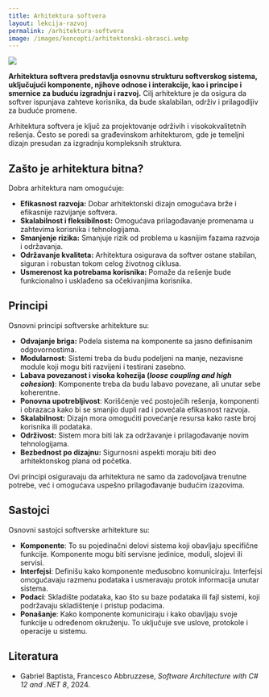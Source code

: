 ```yaml
---
title: Arhitektura softvera
layout: lekcija-razvoj
permalink: /arhitektura-softvera
image: /images/koncepti/arhitektonski-obrasci.webp
---
```


![]({{page.image}})

**Arhitektura softvera predstavlja osnovnu strukturu softverskog sistema, uključujući komponente, njihove odnose i interakcije, kao i principe i smernice za buduću izgradnju i razvoj.** Cilj arhitekture je da osigura da softver ispunjava zahteve korisnika, da bude skalabilan, održiv i prilagodljiv za buduće promene.

Arhitektura softvera je ključ za projektovanje održivih i visokokvalitetnih rešenja. Često se poredi sa građevinskom arhitekturom, gde je temeljni dizajn presudan za izgradnju kompleksnih struktura.

## Zašto je arhitektura bitna?

Dobra arhitektura nam omogućuje:

- **Efikasnost razvoja:** Dobar arhitektonski dizajn omogućava brže i efikasnije razvijanje softvera.
- **Skalabilnost i fleksibilnost:** Omogućava prilagođavanje promenama u zahtevima korisnika i tehnologijama.
- **Smanjenje rizika:** Smanjuje rizik od problema u kasnijim fazama razvoja i održavanja.
- **Održavanje kvaliteta:** Arhitektura osigurava da softver ostane stabilan, siguran i robustan tokom celog životnog ciklusa.
- **Usmerenost ka potrebama korisnika:** Pomaže da rešenje bude funkcionalno i usklađeno sa očekivanjima korisnika.

## Principi

Osnovni principi softverske arhitekture su:

- **Odvajanje briga:** Podela sistema na komponente sa jasno definisanim odgovornostima.
- **Modularnost**: Sistemi treba da budu podeljeni na manje, nezavisne module koji mogu biti razvijeni i testirani zasebno.
- **Labava povezanost i visoka kohezija (*loose coupling and high cohesion*)**: Komponente treba da budu labavo povezane, ali unutar sebe koherentne.
- **Ponovna upotrebljivost**: Korišćenje već postojećih rešenja, komponenti i obrazaca kako bi se smanjio dupli rad i povećala efikasnost razvoja.
- **Skalabilnost:** Dizajn mora omogućiti povećanje resursa kako raste broj korisnika ili podataka.
- **Održivost:** Sistem mora biti lak za održavanje i prilagođavanje novim tehnologijama.
- **Bezbednost po dizajnu:** Sigurnosni aspekti moraju biti deo arhitektonskog plana od početka.

Ovi principi osiguravaju da arhitektura ne samo da zadovoljava trenutne potrebe, već i omogućava uspešno prilagođavanje budućim izazovima.

## Sastojci

Osnovni sastojci softverske arhitekture su:

- **Komponente**: To su pojedinačni delovi sistema koji obavljaju specifične funkcije. Komponente mogu biti servisne jedinice, moduli, slojevi ili servisi.
- **Interfejsi**: Definišu kako komponente međusobno komuniciraju. Interfejsi omogućavaju razmenu podataka i usmeravaju protok informacija unutar sistema.
- **Podaci**: Skladište podataka, kao što su baze podataka ili fajl sistemi, koji podržavaju skladištenje i pristup podacima.
- **Ponašanje**: Kako komponente komuniciraju i kako obavljaju svoje funkcije u određenom okruženju. To uključuje sve uslove, protokole i operacije u sistemu.

## Literatura 

- Gabriel Baptista, Francesco Abbruzzese, *Software Architecture with C# 12 and .NET 8*, 2024.